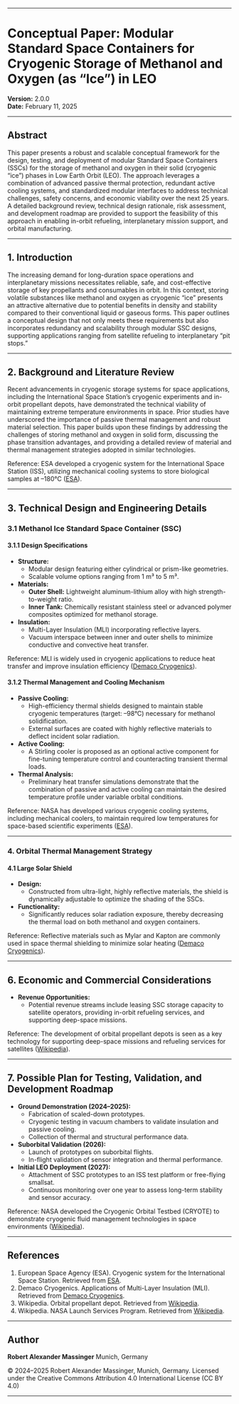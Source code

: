 
---

# Conceptual Paper: Modular Standard Space Containers for Cryogenic Storage of Methanol and Oxygen (as “Ice”) in LEO

**Version:** 2.0.0\
**Date:** February 11, 2025

---

## Abstract

This paper presents a robust and scalable conceptual framework for the design, testing, and deployment of modular Standard Space Containers (SSCs) for the storage of methanol and oxygen in their solid (cryogenic “ice”) phases in Low Earth Orbit (LEO). The approach leverages a combination of advanced passive thermal protection, redundant active cooling systems, and standardized modular interfaces to address technical challenges, safety concerns, and economic viability over the next 25 years. A detailed background review, technical design rationale, risk assessment, and development roadmap are provided to support the feasibility of this approach in enabling in-orbit refueling, interplanetary mission support, and orbital manufacturing.

---

## 1. Introduction

The increasing demand for long-duration space operations and interplanetary missions necessitates reliable, safe, and cost-effective storage of key propellants and consumables in orbit. In this context, storing volatile substances like methanol and oxygen as cryogenic “ice” presents an attractive alternative due to potential benefits in density and stability compared to their conventional liquid or gaseous forms. This paper outlines a conceptual design that not only meets these requirements but also incorporates redundancy and scalability through modular SSC designs, supporting applications ranging from satellite refueling to interplanetary “pit stops.”

---

## 2. Background and Literature Review

Recent advancements in cryogenic storage systems for space applications, including the International Space Station’s cryogenic experiments and in-orbit propellant depots, have demonstrated the technical viability of maintaining extreme temperature environments in space. Prior studies have underscored the importance of passive thermal management and robust material selection. This paper builds upon these findings by addressing the challenges of storing methanol and oxygen in solid form, discussing the phase transition advantages, and providing a detailed review of material and thermal management strategies adopted in similar technologies.

Reference: ESA developed a cryogenic system for the International Space Station (ISS), utilizing mechanical cooling systems to store biological samples at –180°C ([ESA](https://www.esa.int/esapub/bulletin/bullet107/bul107_12.pdf)).

---

## 3. Technical Design and Engineering Details

### 3.1 Methanol Ice Standard Space Container (SSC)

#### 3.1.1 Design Specifications

- **Structure:**
  - Modular design featuring either cylindrical or prism-like geometries.
  - Scalable volume options ranging from 1 m³ to 5 m³.
- **Materials:**
  - **Outer Shell:** Lightweight aluminum-lithium alloy with high strength-to-weight ratio.
  - **Inner Tank:** Chemically resistant stainless steel or advanced polymer composites optimized for methanol storage.
- **Insulation:**
  - Multi-Layer Insulation (MLI) incorporating reflective layers.
  - Vacuum interspace between inner and outer shells to minimize conductive and convective heat transfer.

Reference: MLI is widely used in cryogenic applications to reduce heat transfer and improve insulation efficiency ([Demaco Cryogenics](https://demaco-cryogenics.com/cryogenics/cryogenic-applications/)).

#### 3.1.2 Thermal Management and Cooling Mechanism

- **Passive Cooling:**
  - High-efficiency thermal shields designed to maintain stable cryogenic temperatures (target: –98°C) necessary for methanol solidification.
  - External surfaces are coated with highly reflective materials to deflect incident solar radiation.
- **Active Cooling:**
  - A Stirling cooler is proposed as an optional active component for fine-tuning temperature control and counteracting transient thermal loads.
- **Thermal Analysis:**
  - Preliminary heat transfer simulations demonstrate that the combination of passive and active cooling can maintain the desired temperature profile under variable orbital conditions.

Reference: NASA has developed various cryogenic cooling systems, including mechanical coolers, to maintain required low temperatures for space-based scientific experiments ([ESA](https://www.esa.int/esapub/bulletin/bullet107/bul107_12.pdf)).

---

### 4. Orbital Thermal Management Strategy

#### 4.1 Large Solar Shield

- **Design:**
  - Constructed from ultra-light, highly reflective materials, the shield is dynamically adjustable to optimize the shading of the SSCs.
- **Functionality:**
  - Significantly reduces solar radiation exposure, thereby decreasing the thermal load on both methanol and oxygen containers.

Reference: Reflective materials such as Mylar and Kapton are commonly used in space thermal shielding to minimize solar heating ([Demaco Cryogenics](https://demaco-cryogenics.com/cryogenics/cryogenic-applications/)).

---

## 6. Economic and Commercial Considerations

- **Revenue Opportunities:**
  - Potential revenue streams include leasing SSC storage capacity to satellite operators, providing in-orbit refueling services, and supporting deep-space missions.

Reference: The development of orbital propellant depots is seen as a key technology for supporting deep-space missions and refueling services for satellites ([Wikipedia](https://en.wikipedia.org/wiki/Orbital_propellant_depot)).

---

## 7. Possible Plan for Testing, Validation, and Development Roadmap

- **Ground Demonstration (2024–2025):**
  - Fabrication of scaled-down prototypes.
  - Cryogenic testing in vacuum chambers to validate insulation and passive cooling.
  - Collection of thermal and structural performance data.
- **Suborbital Validation (2026):**
  - Launch of prototypes on suborbital flights.
  - In-flight validation of sensor integration and thermal performance.
- **Initial LEO Deployment (2027):**
  - Attachment of SSC prototypes to an ISS test platform or free-flying smallsat.
  - Continuous monitoring over one year to assess long-term stability and sensor accuracy.

Reference: NASA developed the Cryogenic Orbital Testbed (CRYOTE) to demonstrate cryogenic fluid management technologies in space environments ([Wikipedia](https://en.wikipedia.org/wiki/NASA_Launch_Services_Program)).

---

## References

1. European Space Agency (ESA). Cryogenic system for the International Space Station. Retrieved from [ESA](https://www.esa.int/esapub/bulletin/bullet107/bul107_12.pdf).
2. Demaco Cryogenics. Applications of Multi-Layer Insulation (MLI). Retrieved from [Demaco Cryogenics](https://demaco-cryogenics.com/cryogenics/cryogenic-applications/).
3. Wikipedia. Orbital propellant depot. Retrieved from [Wikipedia](https://en.wikipedia.org/wiki/Orbital_propellant_depot).
4. Wikipedia. NASA Launch Services Program. Retrieved from [Wikipedia](https://en.wikipedia.org/wiki/NASA_Launch_Services_Program).

---

## Author

**Robert Alexander Massinger**
Munich, Germany

© 2024–2025 Robert Alexander Massinger, Munich, Germany. Licensed under the Creative Commons Attribution 4.0 International License (CC BY 4.0)

---
